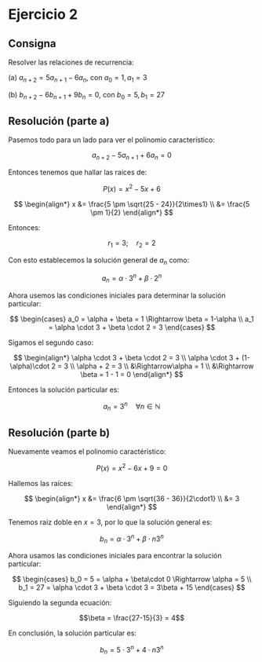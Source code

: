 # Ejercicio 2

## Consigna

Resolver las relaciones de recurrencia:

(a) $a_{n+2} = 5a_{n+1} - 6a_n$, con $a_0 = 1, a_1 = 3$

(b) $b_{n+2} - 6b_{n+1} + 9b_n = 0$, con $b_0 = 5, b_1=27$

## Resolución (parte a)

Pasemos todo para un lado para ver el polinomio característico:

$$a_{n+2} - 5a_{n+1} + 6a_n = 0$$

Entonces tenemos que hallar las raíces de:

$$P(x) = x^2 - 5x + 6$$

$$
\begin{align*}
x &= \frac{5 \pm \sqrt{25 - 24}}{2\times1} \\
&= \frac{5 \pm 1}{2}
\end{align*}
$$

Entonces:

$$
r_1 = 3; \quad r_2 = 2
$$

Con esto establecemos la solución general de $a_n$ como:

$$
a_n = \alpha \cdot 3^n + \beta \cdot 2^n
$$

Ahora usemos las condiciones iniciales para determinar la solución particular:

$$
\begin{cases}
a_0 = \alpha + \beta = 1 \Rightarrow \beta = 1-\alpha \\
a_1 = \alpha \cdot 3 + \beta \cdot 2 = 3
\end{cases}
$$

Sigamos el segundo caso:

$$
\begin{align*}
\alpha \cdot 3 + \beta \cdot 2  = 3 \\
\alpha \cdot 3 + (1-\alpha)\cdot 2 = 3 \\
\alpha + 2 = 3 \\
&\Rightarrow\alpha = 1 \\
&\Rightarrow \beta = 1 - 1 = 0
\end{align*}
$$

Entonces la solución particular es:

$$a_n = 3^n \quad \forall n \in \mathbb{N}$$

## Resolución (parte b)

Nuevamente veamos el polinomio caractéristico:

$$P(x) = x^2 - 6x + 9 = 0$$

Hallemos las raíces:

$$
\begin{align*}
x &= \frac{6 \pm \sqrt{36 - 36}}{2\cdot1} \\
&= 3
\end{align*}
$$

Tenemos raíz doble en $x=3$, por lo que la solución general es:

$$b_n = \alpha\cdot 3^n + \beta\cdot n 3^n$$

Ahora usamos las condiciones iniciales para encontrar la solución particular:

$$
\begin{cases}
b_0 = 5 = \alpha + \beta\cdot 0 \Rightarrow \alpha = 5 \\
b_1 = 27 = \alpha \cdot 3 + \beta \cdot 3 = 3\beta + 15 
\end{cases}
$$

Siguiendo la segunda ecuación:

$$\beta = \frac{27-15}{3} = 4$$

En conclusión, la solución particular es:

$$b_n = 5\cdot3^n + 4\cdot n3^n $$